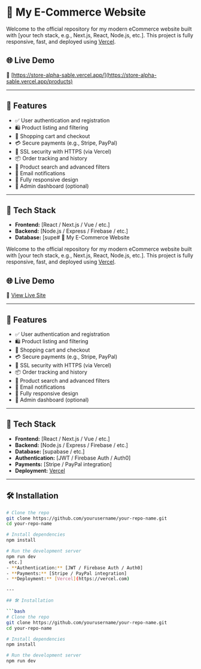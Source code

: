 # 🛒 My E-Commerce Website

Welcome to the official repository for my modern eCommerce website built with [your tech stack, e.g., Next.js, React, Node.js, etc.]. This project is fully responsive, fast, and deployed using [Vercel](https://vercel.com/).

## 🌐 Live Demo

🔗 [https://store-alpha-sable.vercel.app/](https://store-alpha-sable.vercel.app/products)

---

## 🚀 Features

- ✅ User authentication and registration
- 🛍️ Product listing and filtering
- 🛒 Shopping cart and checkout
- 💳 Secure payments (e.g., Stripe, PayPal)
- 🔐 SSL security with HTTPS (via Vercel)
- 📦 Order tracking and history
- 🔎 Product search and advanced filters
- 📧 Email notifications
- 📱 Fully responsive design
- 🧾 Admin dashboard (optional)

---

## 🧰 Tech Stack

- **Frontend:** [React / Next.js / Vue / etc.]
- **Backend:** [Node.js / Express / Firebase / etc.]
- **Database:** [supe# 🛒 My E-Commerce Website

Welcome to the official repository for my modern eCommerce website built with [your tech stack, e.g., Next.js, React, Node.js, etc.]. This project is fully responsive, fast, and deployed using [Vercel](https://vercel.com/).

## 🌐 Live Demo

🔗 [View Live Site](https://store-alpha-sable.vercel.app/products)

---

## 🚀 Features

- ✅ User authentication and registration
- 🛍️ Product listing and filtering
- 🛒 Shopping cart and checkout
- 💳 Secure payments (e.g., Stripe, PayPal)
- 🔐 SSL security with HTTPS (via Vercel)
- 📦 Order tracking and history
- 🔎 Product search and advanced filters
- 📧 Email notifications
- 📱 Fully responsive design
- 🧾 Admin dashboard (optional)

---

## 🧰 Tech Stack

- **Frontend:** [React / Next.js / Vue / etc.]
- **Backend:** [Node.js / Express / Firebase / etc.]
- **Database:** [supabase / etc.]
- **Authentication:** [JWT / Firebase Auth / Auth0]
- **Payments:** [Stripe / PayPal integration]
- **Deployment:** [Vercel](https://vercel.com)

---

## 🛠️ Installation

```bash
# Clone the repo
git clone https://github.com/yourusername/your-repo-name.git
cd your-repo-name

# Install dependencies
npm install

# Run the development server
npm run dev
 etc.]
- **Authentication:** [JWT / Firebase Auth / Auth0]
- **Payments:** [Stripe / PayPal integration]
- **Deployment:** [Vercel](https://vercel.com)

---

## 🛠️ Installation

```bash
# Clone the repo
git clone https://github.com/yourusername/your-repo-name.git
cd your-repo-name

# Install dependencies
npm install

# Run the development server
npm run dev
